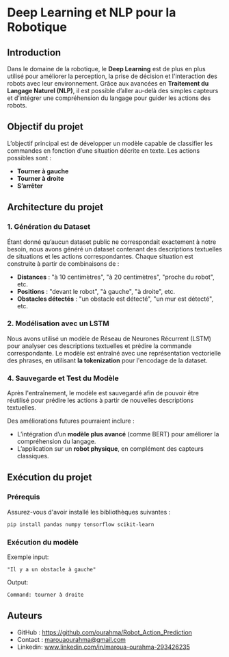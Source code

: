 # Deep Learning et NLP pour la Robotique

## Introduction
Dans le domaine de la robotique, le **Deep Learning** est de plus en plus utilisé pour améliorer la perception, la prise de décision et l'interaction des robots avec leur environnement. Grâce aux avancées en **Traitement du Langage Naturel (NLP)**, il est possible d’aller au-delà des simples capteurs et d’intégrer une compréhension du langage pour guider les actions des robots.

## Objectif du projet
L’objectif principal est de développer un modèle capable de classifier les commandes en fonction d’une situation décrite en texte. Les actions possibles sont :
- **Tourner à gauche**
- **Tourner à droite**
- **S’arrêter**

## Architecture du projet
### 1. Génération du Dataset
Étant donné qu’aucun dataset public ne correspondait exactement à notre besoin, nous avons généré un dataset contenant des descriptions textuelles de situations et les actions correspondantes. Chaque situation est construite à partir de combinaisons de :
- **Distances** : "à 10 centimètres", "à 20 centimètres", "proche du robot", etc.
- **Positions** : "devant le robot", "à gauche", "à droite", etc.
- **Obstacles détectés** : "un obstacle est détecté", "un mur est détecté", etc.

### 2. Modélisation avec un LSTM
Nous avons utilisé un modèle de Réseau de Neurones Récurrent (LSTM) pour analyser ces descriptions textuelles et prédire la commande correspondante. Le modèle est entraîné avec une représentation vectorielle des phrases, en utilisant **la tokenization** pour l'encodage de la dataset.

### 4. Sauvegarde et Test du Modèle
Après l'entraînement, le modèle est sauvegardé afin de pouvoir être réutilisé pour prédire les actions à partir de nouvelles descriptions textuelles.

Des améliorations futures pourraient inclure :
- L’intégration d’un **modèle plus avancé** (comme BERT) pour améliorer la compréhension du langage.
- L’application sur un **robot physique**, en complément des capteurs classiques.

## Exécution du projet
### Prérequis
Assurez-vous d'avoir installé les bibliothèques suivantes :
```bash
pip install pandas numpy tensorflow scikit-learn
```

### Exécution du modèle

   Exemple input:
   ```
   "Il y a un obstacle à gauche"
   ```

   Output:
   ```
   Command: tourner à droite
   ```

## Auteurs

- GitHub : https://github.com/ourahma/Robot_Action_Prediction
- Contact : marouaourahma@gmail.com
- Linkedin: www.linkedin.com/in/maroua-ourahma-293426235
  
